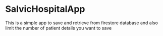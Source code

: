 # SalvicHospitalApp
This is a simple app to save and retrieve from firestore database and also limit the number of patient details you want to save
